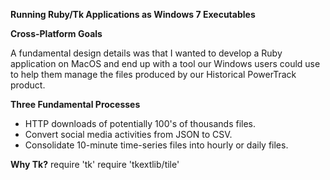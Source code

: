 **Running Ruby/Tk Applications as Windows 7 Executables**

**Cross-Platform Goals**

A fundamental design details was that I wanted to develop a Ruby application on MacOS and end up with a tool our Windows users could use to help them manage the files produced by our Historical PowerTrack product.

**Three Fundamental Processes**
+ HTTP downloads of potentially 100's of thousands files.
+ Convert social media activities from JSON to CSV.
+ Consolidate 10-minute time-series files into hourly or daily files.  


**Why Tk?**
require 'tk'
require 'tkextlib/tile'




